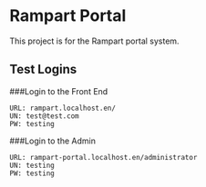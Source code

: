 # Rampart Portal

This project is for the Rampart portal system.

## Test Logins

###Login to the Front End
```
URL: rampart.localhost.en/
UN: test@test.com
PW: testing
```

###Login to the Admin
```
URL: rampart-portal.localhost.en/administrator
UN: testing
PW: testing
```

